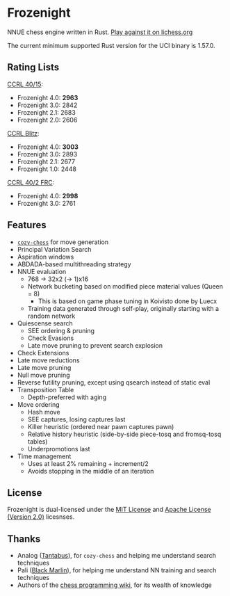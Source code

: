 # Frozenight

NNUE chess engine written in Rust. [Play against it on lichess.org][lichess]

The current minimum supported Rust version for the UCI binary is 1.57.0.

## Rating Lists

[CCRL 40/15][CCRL4040]:
- Frozenight 4.0: **2963**
- Frozenight 3.0: 2842
- Frozenight 2.1: 2683
- Frozenight 2.0: 2606

[CCRL Blitz][CCRL404]:
- Frozenight 4.0: **3003**
- Frozenight 3.0: 2893
- Frozenight 2.1: 2677
- Frozenight 1.0: 2448

[CCRL 40/2 FRC][CCRLFRC]:
- Frozenight 4.0: **2998**
- Frozenight 3.0: 2761

## Features

- [`cozy-chess`] for move generation
- Principal Variation Search
- Aspiration windows
- ABDADA-based multithreading strategy
- NNUE evaluation
  - 768 -> 32x2 (-> 1)x16
  - Network bucketing based on modified piece material values (Queen = 8)
    - This is based on game phase tuning in Koivisto done by Luecx
  - Training data generated through self-play, originally starting with a random network
- Quiescense search
  - SEE ordering & pruning
  - Check Evasions
  - Late move pruning to prevent search explosion
- Check Extensions
- Late move reductions
- Late move pruning
- Null move pruning
- Reverse futility pruning, except using qsearch instead of static eval
- Transposition Table
  - Depth-preferred with aging
- Move ordering
  - Hash move
  - SEE captures, losing captures last
  - Killer heuristic (ordered near pawn captures pawn)
  - Relative history heuristic (side-by-side piece-tosq and fromsq-tosq tables)
  - Underpromotions last
- Time management
  - Uses at least 2% remaining + increment/2
  - Avoids stopping in the middle of an iteration

## License

Frozenight is dual-licensed under the [MIT License](LICENSE-MIT) and [Apache License (Version 2.0)](LICENSE-APACHE) licesnses.

## Thanks

- Analog ([Tantabus]), for `cozy-chess` and helping me understand search techniques
- Pali ([Black Marlin]), for helping me understand NN training and search techniques
- Authors of the [chess programming wiki], for its wealth of knowledge

[lichess]: https://lichess.org/@/FrozenightEngine
[`cozy-chess`]: https://github.com/analog-hors/cozy-chess
[Tantabus]: https://github.com/analog-hors/tantabus
[Black Marlin]: https://github.com/dsekercioglu/blackmarlin
[chess programming wiki]: https://www.chessprogramming.org/Main_Page
[CCRL4040]: https://ccrl.chessdom.com/ccrl/4040/cgi/engine_details.cgi?print=Details&eng=Frozenight%204.0.0%2064-bit
[CCRL404]: https://ccrl.chessdom.com/ccrl/404/cgi/engine_details.cgi?print=Details&each_game=1&eng=Frozenight%204.0.0%2064-bit
[CCRLFRC]: https://ccrl.chessdom.com/ccrl/404FRC/cgi/engine_details.cgi?print=Details&each_game=1&eng=Frozenight%204.0.0